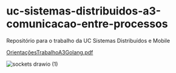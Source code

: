 # uc-sistemas-distribuidos-a3-comunicacao-entre-processos
Repositório para o trabalho da UC Sistemas Distribuídos e Mobile

[OrientaçõesTrabalhoA3Golang.pdf](https://github.com/martadrozsa/uc-sistemas-distribuidos-a3-comunicacao-entre-processos/files/9650041/OrientacoesTrabalhoA3Golang.pdf)

![sockets drawio (1)](https://user-images.githubusercontent.com/83780126/193697437-e7f1233e-9358-4441-96fa-09482d636d72.png)

